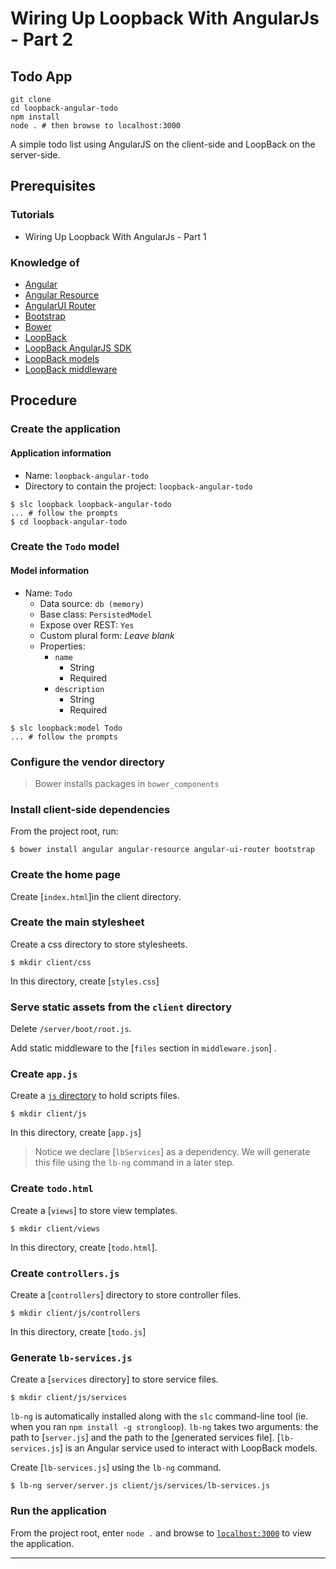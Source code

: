 # Wiring Up Loopback With AngularJs - Part 2

## Todo App

```
git clone 
cd loopback-angular-todo
npm install
node . # then browse to localhost:3000
```

A simple todo list using AngularJS on the client-side and LoopBack on the
server-side.

## Prerequisites

### Tutorials

- Wiring Up Loopback With AngularJs - Part 1

### Knowledge of

- [Angular](https://angularjs.org/)
- [Angular Resource](https://docs.angularjs.org/api/ngResource/service/$resource)
- [AngularUI Router](https://github.com/angular-ui/ui-router)
- [Bootstrap](http://getbootstrap.com/)
- [Bower](http://bower.io/)
- [LoopBack](http://loopback.io/)
- [LoopBack AngularJS SDK](http://loopback.io/doc/en/lb2/AngularJS-JavaScript-SDK.html)
- [LoopBack models](http://loopback.io/doc/en/lb2/Defining-models.html)
- [LoopBack middleware](http://loopback.io/doc/en/lb2/Defining-middleware.html)

## Procedure

### Create the application

#### Application information

- Name: `loopback-angular-todo`
- Directory to contain the project: `loopback-angular-todo`

```
$ slc loopback loopback-angular-todo
... # follow the prompts
$ cd loopback-angular-todo
```

### Create the `Todo` model

#### Model information

- Name: `Todo`
  - Data source: `db (memory)`
  - Base class: `PersistedModel`
  - Expose over REST: `Yes`
  - Custom plural form: *Leave blank*
  - Properties:
    - `name`
      - String
      - Required
    - `description`
      - String
      - Required

```
$ slc loopback:model Todo
... # follow the prompts
```

### Configure the vendor directory


>Bower installs packages in `bower_components` 

### Install client-side dependencies

From the project root, run:

```
$ bower install angular angular-resource angular-ui-router bootstrap
```

### Create the home page

Create [`index.html`]in the client directory.

### Create the main stylesheet

Create a css directory to store stylesheets.

```
$ mkdir client/css
```

In this directory, create [`styles.css`]

### Serve static assets from the `client` directory

Delete `/server/boot/root.js`.

Add static middleware to the [`files` section in `middleware.json`]
.

### Create `app.js`

Create a [`js` directory](https://github.com/strongloop/loopback-example-angular/blob/master/client/js) to hold scripts files.

```
$ mkdir client/js
```

In this directory, create [`app.js`]

>Notice we declare [`lbServices`] as a dependency. We
will generate this file using the `lb-ng` command in a later step.

### Create `todo.html`

Create a [`views`] to store view templates.

```
$ mkdir client/views
```

In this directory, create [`todo.html`].

### Create `controllers.js`

Create a [`controllers`]  directory to store controller
files.

```
$ mkdir client/js/controllers
```

In this directory, create [`todo.js`]

### Generate `lb-services.js`

Create a [`services` directory] to store service files.

```
$ mkdir client/js/services
```

`lb-ng` is automatically installed along with the `slc` command-line tool (ie.
when you ran `npm install -g strongloop`). `lb-ng` takes two arguments: the
path to [`server.js`] and the path
to the [generated services file].
[`lb-services.js`] is an Angular service
used to interact with LoopBack models.

Create [`lb-services.js`]  using the `lb-ng`
command.

```
$ lb-ng server/server.js client/js/services/lb-services.js
```

### Run the application

From the project root, enter `node .` and browse to [`localhost:3000`](http://localhost:3000)
to view the application.

---

